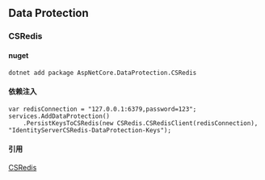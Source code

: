 ## Data Protection

### CSRedis

#### nuget

```
dotnet add package AspNetCore.DataProtection.CSRedis
```

#### 依赖注入

```
var redisConnection = "127.0.0.1:6379,password=123";
services.AddDataProtection()
    .PersistKeysToCSRedis(new CSRedis.CSRedisClient(redisConnection), "IdentityServerCSRedis-DataProtection-Keys");
```

#### 引用

[CSRedis](https://github.com/2881099/csredis)